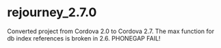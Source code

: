 rejourney_2.7.0
===============

Converted project from Cordova 2.0 to Cordova 2.7. The max function for db index references is broken in 2.6. PHONEGAP FAIL!
